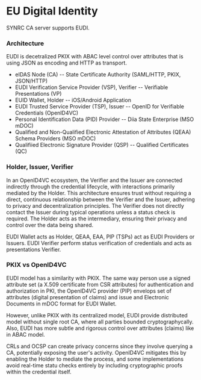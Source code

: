EU Digital Identity
===================

SYNRC CA server supports EUDI.

### Architecture

EUDI is decetralized PKIX with ABAC level control over attributes that is using JSON as encoding and HTTP as transport.

* eIDAS Node (CA) -- State Certificate Authority (SAML/HTTP, PKIX, JSON/HTTP)
* EUDI Verification Service Provider (VSP), Verifier -- Verifiable Presentations (VP)
* EUID Wallet, Holder -- iOS/Android Application
* EUDI Trusted Service Provider (TSP), Issuer -- OpenID for Verifiable Credentials (OpenID4VC)
* Personal Identification Data (PID) Provider -- Diia State Enterprise (MSO mDOC)
* Qualified and Non-Qualified Electronic Attestation of Attributes (QEAA) Schema Providers (MSO mDOC)
* Qualifiied Electronic Signature Provider (QSP) -- Qualified Certificates (QC)

### Holder, Issuer, Verifier

In an OpenID4VC ecosystem, the Verifier and the Issuer are connected indirectly
through the credential lifecycle, with interactions primarily mediated by the Holder. 
This architecture ensures trust without requiring a direct, continuous relationship
between the Verifier and the Issuer, adhering to privacy and decentralization principles.
The Verifier does not directly contact the Issuer during typical operations unless a status check is required.
The Holder acts as the intermediary, ensuring their privacy and control over the data being shared.

EUDI Wallet acts as Holder, QEAA, EAA, PIP (TSPs) act as EUDI Providers or Issuers. EUDI Verifier perform
status verification of credentials and acts as presentations Verifier.

### PKIX vs OpenID4VC

EUDI model has a similarity with PKIX.
The same way person use a signed attribute set (a X.509 certificate from CSR attributes)
for authentication and authorization in PKI, the OpenID4VC provider (PIP) envelops
set of attributes (digital presentation of claims) and
issue and Electronic Documents in mDOC format for EUDI Wallet.

However, unlike PKIX with its centralized model,
EUDI provide distributed model without single root CA,
where all parties bounded cryptographycally. Also, EUDI has more subtle
and rigorous control over attributes (claims) like in ABAC model.

CRLs and OCSP can create privacy concerns since they involve
querying a CA, potentially exposing the user's activity.
OpenID4VC mitigates this by enabling the Holder to mediate
the process, and some implementations avoid real-time statu
checks entirely by including cryptographic proofs within the
credential itself.

